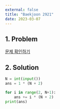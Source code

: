 ```yaml
---
external: false
title: "Baekjoon 2921"
date: 2023-03-07
---
```


## 1. Problem

[문제 확인하기](https://www.acmicpc.net/problem/2921)

## 2. Solution

```python
N = int(input())
ans = 1 * (N + 2)

for i in range(2, N+1):
    ans += i * (N + 2)
print(ans)
```
